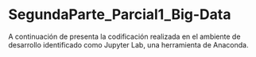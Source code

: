 # SegundaParte_Parcial1_Big-Data
A continuación de presenta la codificación  realizada  en el ambiente de desarrollo identificado como Jupyter Lab, una herramienta de Anaconda. 
